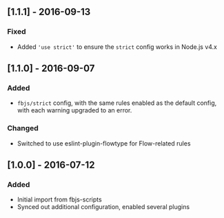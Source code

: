 ## [1.1.1] - 2016-09-13

### Fixed
- Added `'use strict'` to ensure the `strict` config works in Node.js v4.x

## [1.1.0] - 2016-09-07

### Added
- `fbjs/strict` config, with the same rules enabled as the default config, with each warning upgraded to an error.

### Changed
- Switched to use eslint-plugin-flowtype for Flow-related rules

## [1.0.0] - 2016-07-12

### Added
- Initial import from fbjs-scripts
- Synced out additional configuration, enabled several plugins
